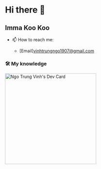 # Hi there 👋

## Imma Koo Koo
- 📫 How to reach me:
    - <p>[Email]<a href="mailto:vinhtrungngo1907@gmail.com">vinhtrungngo1907@gmail.com</a></p>

### 🛠 My knowledge




<!---
vinhngo1907/vinhngo1907 is a ✨ special ✨ repository because its `README.md` (this file) appears on your GitHub profile.
You can click the Preview link to take a look at your changes.
--->

<a href="https://app.daily.dev/vinhngo9907"><img src="https://api.daily.dev/devcards/830d9ce27c764560a7c7b3a51c3db94e.png?r=c4o" width="300" alt="Ngo Trung Vinh's Dev Card"/></a>
